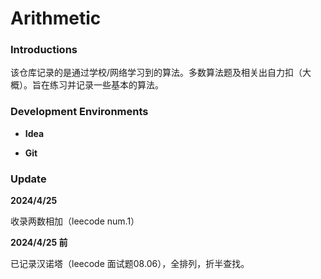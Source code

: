 # Arithmetic

### Introductions

该仓库记录的是通过学校/网络学习到的算法。多数算法题及相关出自力扣（大概）。旨在练习并记录一些基本的算法。

### Development Environments

- **Idea**

- **Git**

### Update
**2024/4/25**

收录两数相加（leecode num.1）

**2024/4/25 前**

已记录汉诺塔（leecode 面试题08.06），全排列，折半查找。
